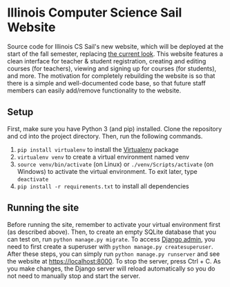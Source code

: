 # Illinois Computer Science Sail Website
Source code for Illinois CS Sail's new website, which will be deployed at the start of the fall semester, replacing [the current look](https://sail.cs.illinois.edu/). This website features a clean interface for teacher & student registration, creating and editing courses (for teachers), viewing and signing up for courses (for students), and more. The motivation for completely rebuilding the website is so that there is a simple and well-documented code base, so that future staff members can easily add/remove functionality to the website.

Setup
-----
First, make sure you have Python 3 (and pip) installed. Clone the repository and cd into the project directory. Then, run the following commands.

1. `pip install virtualenv` to install the [Virtualenv](https://virtualenv.pypa.io/en/latest/) package
2. `virtualenv venv` to create a virtual environment named venv
3. `source venv/bin/activate` (on Linux) or `./venv/Scripts/activate` (on Windows) to activate the virtual environment. To exit later, type `deactivate`
4. `pip install -r requirements.txt` to install all dependencies

Running the site
-----
Before running the site, remember to activate your virtual environment first (as described above). Then, to create an empty SQLite database that you can test on, run `python manage.py migrate`. To access [Django admin](https://localhost:8000/admin), you need to first create a superuser with `python manage.py createsuperuser`. After these steps, you can simply run `python manage.py runserver` and see the website at [https://localhost:8000](https://localhost:8000). To stop the server, press Ctrl + C. As you make changes, the Django server will reload automatically so you do not need to manually stop and start the server.
